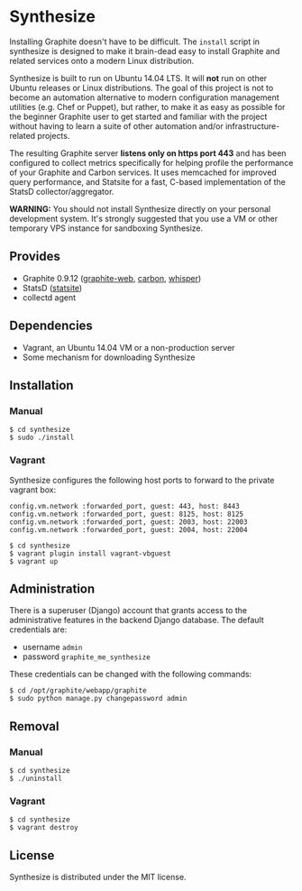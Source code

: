 Synthesize
==========

Installing Graphite doesn't have to be difficult. The `install` script in synthesize is designed to make it brain-dead easy to install Graphite and related services onto a modern Linux distribution.

Synthesize is built to run on Ubuntu 14.04 LTS. It will __not__ run on other Ubuntu releases or Linux distributions. The goal of this project is not to become an automation alternative to modern configuration management utilities (e.g. Chef or Puppet), but rather, to make it as easy as possible for the beginner Graphite user to get started and familiar with the project without having to learn a suite of other automation and/or infrastructure-related projects.

The resulting Graphite server __listens only on https port 443__ and has been configured to collect metrics specifically for helping profile the performance of your Graphite and Carbon services. It uses memcached for improved query performance, and Statsite for a fast, C-based implementation of the StatsD collector/aggregator.

**WARNING:** You should not install Synthesize directly on your personal development system. It's strongly suggested that you use a VM or other temporary VPS instance for sandboxing Synthesize.

## Provides

* Graphite 0.9.12 ([graphite-web](https://github.com/graphite-project/graphite-web), [carbon](https://github.com/graphite-project/carbon), [whisper](https://github.com/graphite-project/whisper))
* StatsD ([statsite](https://github.com/armon/statsite))
* collectd agent

## Dependencies

* Vagrant, an Ubuntu 14.04 VM or a non-production server
* Some mechanism for downloading Synthesize

## Installation

### Manual

```
$ cd synthesize
$ sudo ./install
```

### Vagrant

Synthesize configures the following host ports to forward to the private vagrant box:

```
config.vm.network :forwarded_port, guest: 443, host: 8443
config.vm.network :forwarded_port, guest: 8125, host: 8125
config.vm.network :forwarded_port, guest: 2003, host: 22003
config.vm.network :forwarded_port, guest: 2004, host: 22004
```

```
$ cd synthesize
$ vagrant plugin install vagrant-vbguest
$ vagrant up
```

## Administration

There is a superuser (Django) account that grants access to the administrative features in the backend Django database. The default credentials are:

* username `admin`
* password `graphite_me_synthesize`

These credentials can be changed with the following commands:

```
$ cd /opt/graphite/webapp/graphite
$ sudo python manage.py changepassword admin
```

## Removal

### Manual

```
$ cd synthesize
$ ./uninstall
```

### Vagrant

```
$ cd synthesize
$ vagrant destroy
```

## License

Synthesize is distributed under the MIT license.

